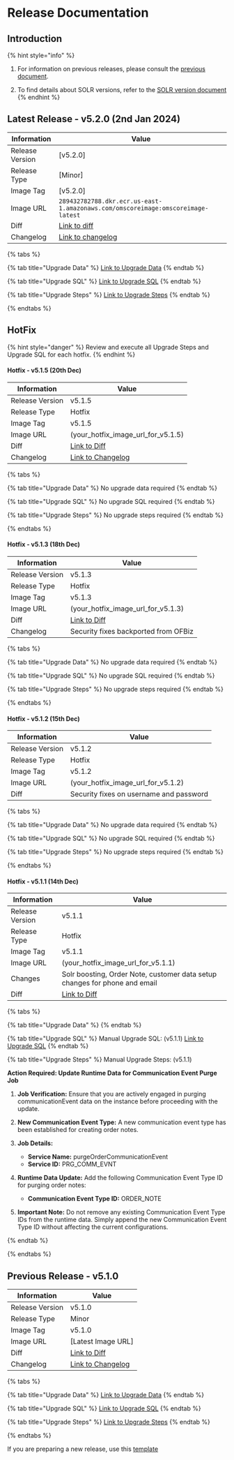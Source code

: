 # Release Documentation

## Introduction

{% hint style="info" %}
1. For information on previous releases, please consult the [previous document](https://docs.google.com/document/d/1lfvjpqBiE__1fsCjq7VvQSSXjdRLVZg86zJIXDDK-zc/edit).
   
2. To find details about SOLR versions, refer to the [SOLR version document]([solr_version_document_link](https://docs.google.com/spreadsheets/d/1H-iEVG-hS9FTsYOf5YiUH-5KOJUcu0_TiPG8aVYjaHU/edit#gid=0))
{% endhint %}

## Latest Release - v5.2.0 (2nd Jan 2024)

| Information         | Value                                |
|---------------------|--------------------------------------|
| Release Version     | [v5.2.0]                             |
| Release Type        | [Minor]                               |
| Image Tag           | [v5.2.0]                             |
| Image URL           | `289432782788.dkr.ecr.us-east-1.amazonaws.com/omscoreimage:omscoreimage-latest` |
| Diff                | [Link to diff](https://git.hotwax.co/commerce/oms/-/compare/v5.1.0...v5.2.0?from_project_id=161&straight=false) |
| Changelog           | [Link to changelog](https://git.hotwax.co/commerce/oms/-/blob/main/CHANGELOG.md)                  |

{% tabs %}

{% tab title="Upgrade Data" %}
[Link to Upgrade Data](https://git.hotwax.co/commerce/oms/-/blob/v5.2.0/applications/hwmapps/upgrade/current/UpgradeData.xml?ref_type=tags)
{% endtab %}

{% tab title="Upgrade SQL" %}
[Link to Upgrade SQL](https://git.hotwax.co/commerce/oms/-/blob/v5.2.0/applications/hwmapps/upgrade/current/UpgradeSQL.sql?ref_type=tags)
{% endtab %}

{% tab title="Upgrade Steps" %}
[Link to Upgrade Steps](https://git.hotwax.co/commerce/oms/-/blob/v5.2.0/applications/hwmapps/upgrade/current/UpgradeSteps.md?ref_type=tags)
{% endtab %}

{% endtabs %}


## HotFix

{% hint style="danger" %}
Review and execute all Upgrade Steps and Upgrade SQL for each hotfix.
{% endhint %}

#### Hotfix - v5.1.5 (20th Dec)

| Information         | Value                                           |
|---------------------|-------------------------------------------------|
| Release Version     | v5.1.5                                          |
| Release Type        | Hotfix                                          |
| Image Tag           | v5.1.5                                          |
| Image URL           | (your_hotfix_image_url_for_v5.1.5)              |
| Diff                | [Link to Diff](https://git.hotwax.co/commerce/oms/-/compare/v5.1.3...v5.1.5?from_project_id=161&straight=false) |
| Changelog           | [Link to Changelog](your_hotfix_changelog_link) |

{% tabs %}

{% tab title="Upgrade Data" %}
No upgrade data required
{% endtab %}

{% tab title="Upgrade SQL" %}
No upgrade SQL required
{% endtab %}

{% tab title="Upgrade Steps" %}
No upgrade steps required
{% endtab %}

{% endtabs %}

#### Hotfix - v5.1.3 (18th Dec)

| Information         | Value                                           |
|---------------------|-------------------------------------------------|
| Release Version     | v5.1.3                                          |
| Release Type        | Hotfix                                          |
| Image Tag           | v5.1.3                                          |
| Image URL           | (your_hotfix_image_url_for_v5.1.3)              |
| Diff                | [Link to Diff](https://git.hotwax.co/commerce/oms/-/compare/v5.1.2...v5.1.3?from_project_id=161&straight=false) |
| Changelog           | Security fixes backported from OFBiz            |

{% tabs %}

{% tab title="Upgrade Data" %}
No upgrade data required
{% endtab %}

{% tab title="Upgrade SQL" %}
No upgrade SQL required
{% endtab %}

{% tab title="Upgrade Steps" %}
No upgrade steps required
{% endtab %}

{% endtabs %}

#### Hotfix - v5.1.2 (15th Dec)

| Information         | Value                                           |
|---------------------|-------------------------------------------------|
| Release Version     | v5.1.2                                          |
| Release Type        | Hotfix                                          |
| Image Tag           | v5.1.2                                          |
| Image URL           | (your_hotfix_image_url_for_v5.1.2)              |
| Diff                | Security fixes on username and password         |

{% tabs %}

{% tab title="Upgrade Data" %}
No upgrade data required
{% endtab %}

{% tab title="Upgrade SQL" %}
No upgrade SQL required
{% endtab %}

{% tab title="Upgrade Steps" %}
No upgrade steps required
{% endtab %}

{% endtabs %}

#### Hotfix - v5.1.1 (14th Dec)

| Information         | Value                                           |
|---------------------|-------------------------------------------------|
| Release Version     | v5.1.1                                          |
| Release Type        | Hotfix                                          |
| Image Tag           | v5.1.1                                          |
| Image URL           | (your_hotfix_image_url_for_v5.1.1)              |
| Changes             | Solr boosting, Order Note, customer data setup changes for phone and email |
| Diff                | [Link to Diff](https://git.hotwax.co/commerce/oms/-/compare/v5.1.0...v5.1.1?from_project_id=161&straight=false) |

{% tabs %}

{% tab title="Upgrade Data" %}
<CommunicationEventType communicationEventTypeId="ORDER_COMMUNICATION" description="Order Communications" hasTable="N"/>
<CommunicationEventType communicationEventTypeId="ORDER_NOTE" parentTypeId="ORDER_COMMUNICATION" description="Order Note" hasTable="N" contactMechTypeId="INTERNAL_PARTYID"/>
{% endtab %}

{% tab title="Upgrade SQL" %}
Manual Upgrade SQL: (v5.1.1)
[Link to Upgrade SQL](manual_upgrade_sql_link)
{% endtab %}

{% tab title="Upgrade Steps" %}
Manual Upgrade Steps: (v5.1.1)

**Action Required: Update Runtime Data for Communication Event Purge Job**

1. **Job Verification:**
   Ensure that you are actively engaged in purging communicationEvent data on the instance before proceeding with the update.

2. **New Communication Event Type:**
   A new communication event type has been established for creating order notes.

3. **Job Details:**
   - **Service Name:** purgeOrderCommunicationEvent
   - **Service ID:** PRG_COMM_EVNT

4. **Runtime Data Update:**
   Add the following Communication Event Type ID for purging order notes:
   - **Communication Event Type ID:** ORDER_NOTE

5. **Important Note:**
   Do not remove any existing Communication Event Type IDs from the runtime data. Simply append the new Communication Event Type ID without affecting the current configurations.

{% endtab %}

{% endtabs %}



## Previous Release - v5.1.0

| Information         | Value                                           |
|---------------------|-------------------------------------------------|
| Release Version     | v5.1.0                                          |
| Release Type        | Minor                                           |
| Image Tag           | v5.1.0                                          |
| Image URL           | [Latest Image URL]                              |
| Diff                | [Link to Diff](https://git.hotwax.co/commerce/oms/-/compare/v5.0.0...v5.1.0?from_project_id=161&straight=false) |
| Changelog           | [Link to Changelog](https://git.hotwax.co/commerce/oms/-/blob/main/CHANGELOG.md) |

{% tabs %}

{% tab title="Upgrade Data" %}
[Link to Upgrade Data](https://git.hotwax.co/commerce/oms/-/blob/v5.1.0/applications/hwmapps/upgrade/current/UpgradeData.xml?ref_type=tags)
{% endtab %}

{% tab title="Upgrade SQL" %}
[Link to Upgrade SQL](https://git.hotwax.co/commerce/oms/-/blob/v5.1.0/applications/hwmapps/upgrade/current/UpgradeSQL.sql?ref_type=tags)
{% endtab %}

{% tab title="Upgrade Steps" %}
[Link to Upgrade Steps](https://git.hotwax.co/commerce/oms/-/blob/v5.1.0/applications/hwmapps/upgrade/current/UpgradeSteps.md?ref_type=tags)
{% endtab %}

{% endtabs %}


If you are preparing a new release, use this [template](https://github.com/hotwax/oms-documentation/blob/user-guides/deployment%26configuration/oms/additional-resources/omsReleaseTemplate.md)
